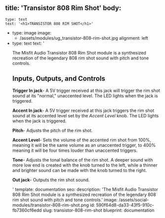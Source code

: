 title: 'Transistor 808 Rim Shot'
body:
  -
    type: text
    text: '<h1>TRANSISTOR 808 RIM SHOT</h1>'
  -
    type: image
    image:
      - /assets/modules/ug_transistor-808-rim-shot.jpg
    alignment: left
  -
    type: text
    text: '<p>The Misfit Audio Transistor 808 Rim Shot module is a synthesized recreation of the legendary 808 rim shot sound with pitch and tone controls.</p><h2>Inputs, Outputs, and Controls</h2><p><strong>Trigger In jack</strong>- A 5V trigger received at this jack will trigger the rim shot sound at its "normal," unaccented level. The LED lights when the jack is triggered.&nbsp;</p><p><strong>Accent In jack</strong>- A 5V trigger received at this jack triggers the rim shot sound at its accented level set by the <em>Accent Level</em> knob. The LED lights when the jack is triggered.&nbsp;</p><p><strong>Pitch</strong>- Adjusts the pitch of the rim shot.&nbsp;</p><p><strong>Accent Level</strong>- Sets the volume of the accented rim shot from 100%, meaning it will be the same volume as an unaccented trigger, to 400% meaning it will be four times louder than unaccented triggers.&nbsp;</p><p><strong>Tone</strong>- Adjusts the tonal balance of the rim shot. A deeper sound with more low end is created with the knob turned to the left, while a thinner and brighter sound can be made with the knob turned to the right.</p><p><strong>Out jack</strong>- Outputs the rim shot sound.&nbsp;</p>'
template: documentation
seo:
  description: 'The Misfit Audio Transistor 808 Rim Shot module is a synthesized recreation of the legendary 808 rim shot sound with pitch and tone controls.'
  image: /assets/social-modules/transistor-808-rim-shot.png
id: 590f64d8-da33-43f5-910c-fb7360cf6edd
slug: transistor-808-rim-shot
blueprint: documentation
